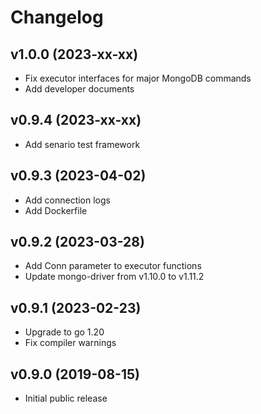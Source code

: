 # Changelog

## v1.0.0 (2023-xx-xx)
- Fix executor interfaces for major MongoDB commands
- Add developer documents

## v0.9.4 (2023-xx-xx)
- Add senario test framework

## v0.9.3 (2023-04-02)
- Add connection logs
- Add Dockerfile

## v0.9.2 (2023-03-28)
- Add Conn parameter to executor functions
- Update mongo-driver from v1.10.0 to v1.11.2

## v0.9.1 (2023-02-23)
- Upgrade to go 1.20
- Fix compiler warnings

## v0.9.0 (2019-08-15)
- Initial public release  
